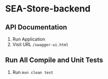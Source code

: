# SEA-Store-backend

## API Documentation
1. Run Application
2. Visit URL `/swagger-ui.html`

## Run All Compile and Unit Tests
1. Run `mvn clean test`
